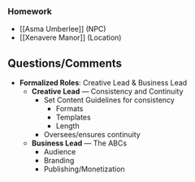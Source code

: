### Homework
- [[Asma Umberlee]] (NPC)
- [[Xenavere Manor]] (Location)

## Questions/Comments
- **Formalized Roles**: Creative Lead & Business Lead
	- **Creative Lead** — Consistency and Continuity
		- Set Content Guidelines for consistency
			- Formats
			- Templates
			- Length
		- Oversees/ensures continuity
	- **Business Lead** — The ABCs
		- Audience
		- Branding
		- Publishing/Monetization